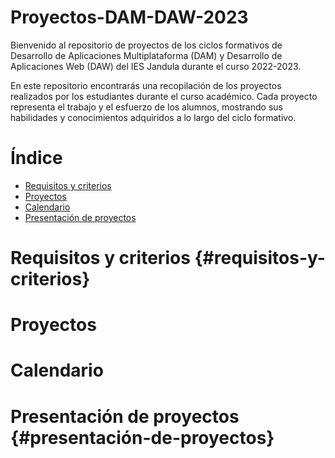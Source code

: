 # Proyectos-DAM-DAW-2023
Bienvenido al repositorio de proyectos de los ciclos formativos de Desarrollo de Aplicaciones Multiplataforma (DAM) y Desarrollo de Aplicaciones Web (DAW) del IES Jandula durante el curso 2022-2023.

En este repositorio encontrarás una recopilación de los proyectos realizados por los estudiantes durante el curso académico. Cada proyecto representa el trabajo y el esfuerzo de los alumnos, mostrando sus habilidades y conocimientos adquiridos a lo largo del ciclo formativo.

# Índice
- [Requisitos y criterios](#requisitos-y-criterios)
- [Proyectos](#Proyectos)
- [Calendario](#Calendario)
- [Presentación de proyectos](#presentación-de-proyectos)

# Requisitos y criterios {#requisitos-y-criterios}
# Proyectos
# Calendario
# Presentación de proyectos {#presentación-de-proyectos}
